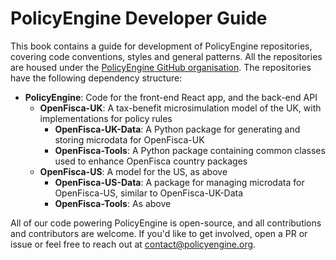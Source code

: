 # PolicyEngine Developer Guide

This book contains a guide for development of PolicyEngine repositories, covering code conventions, styles and general patterns. 
All the repositories are housed under the [PolicyEngine GitHub organisation](https://github.com/PolicyEngine). 
The repositories have the following dependency structure:

* **PolicyEngine**: Code for the front-end React app, and the back-end API
    * **OpenFisca-UK**: A tax-benefit microsimulation model of the UK, with implementations for policy rules
        * **OpenFisca-UK-Data**: A Python package for generating and storing microdata for OpenFisca-UK
        * **OpenFisca-Tools**: A Python package containing common classes used to enhance OpenFisca country packages
    * **OpenFisca-US**: A model for the US, as above
        * **OpenFisca-US-Data**: A package for managing microdata for OpenFisca-US, similar to OpenFisca-UK-Data
        * **OpenFisca-Tools**: As above

All of our code powering PolicyEngine is open-source, and all contributions and contributors are welcome. 
If you'd like to get involved, open a PR or issue or feel free to reach out at [contact@policyengine.org](mailto:contact@policyengine.org).
